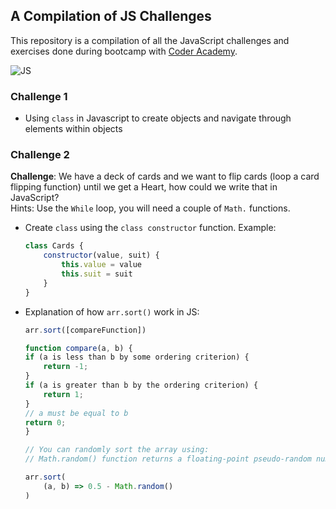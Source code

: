 ## **A Compilation of JS Challenges**

This repository is a compilation of all the JavaScript challenges and exercises done during bootcamp with [Coder Academy](https://coderacademy.edu.au/).

![JS](https://media.makeameme.org/created/javascript-javascript.jpg)

### **Challenge 1**

- Using `class` in Javascript to create objects and navigate through elements within objects

### **Challenge 2**

**Challenge**:
We have a deck of cards and we want to flip cards (loop a card flipping function) until we get a Heart, how could we write that in JavaScript?\
Hints: Use the `While` loop, you will need a couple of `Math.` functions.

- Create `class` using the `class constructor` function. Example:
    ```js
    class Cards {
        constructor(value, suit) {
            this.value = value
            this.suit = suit
        }
    }
    ```
- Explanation of how `arr.sort()` work in JS:

    ```js
    arr.sort([compareFunction])

    function compare(a, b) {
    if (a is less than b by some ordering criterion) {
        return -1;
    }
    if (a is greater than b by the ordering criterion) {
        return 1;
    }
    // a must be equal to b
    return 0;
    }

    // You can randomly sort the array using:
    // Math.random() function returns a floating-point pseudo-random number in the range 0–1 (inclusive of 0, but not 1)
    
    arr.sort(
        (a, b) => 0.5 - Math.random() 
    )
    ```